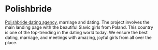 # Polishbride
[Polishbride dating agency](https://polishbride.com), marriage and dating. The project involves the main landing page with the beautiful Slavic girls from Poland. This country is one of the top-trending in the dating world today. We ensure the best dating, marriage, and meetings with amazing, joyful girls from all over the place. 
